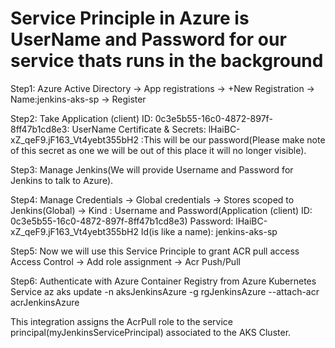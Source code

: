 # Service Principle in Azure is UserName and Password for our service thats runs in the background 

Step1: Azure Active Directory -> App registrations -> +New Registration -> Name:jenkins-aks-sp -> Register 

Step2: Take Application (client) ID: 0c3e5b55-16c0-4872-897f-8ff47b1cd8e3: UserName
       Certificate & Secrets: lHaiBC-xZ_qeF9.jF163_Vt4yebt355bH2 :This will be our password(Please make note of this secret as one we will be out of this place it will no longer visible).

Step3:  Manage Jenkins(We will provide Username and Password for Jenkins to talk to Azure).

Step4: Manage Credentials -> Global credentials -> Stores scoped to Jenkins(Global) -> 
       Kind : Username and Password(Application (client) ID: 0c3e5b55-16c0-4872-897f-8ff47b1cd8e3)
       Password: lHaiBC-xZ_qeF9.jF163_Vt4yebt355bH2
       Id(is like a name): jenkins-aks-sp

Step5: Now we will use this Service Principle to grant ACR pull access 
       Access Control -> Add role assignment -> Acr Push/Pull 

Step6: Authenticate with Azure Container Registry from Azure Kubernetes Service
       az aks update -n aksJenkinsAzure -g rgJenkinsAzure --attach-acr acrJenkinsAzure

This integration assigns the AcrPull role to the service principal(myJenkinsServicePrincipal) associated to the AKS Cluster.


